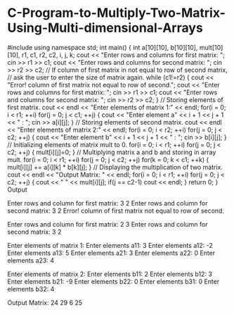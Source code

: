 # C-Program-to-Multiply-Two-Matrix-Using-Multi-dimensional-Arrays
#include <iostream>
using namespace std;
int main()
{
    int a[10][10], b[10][10], mult[10][10], r1, c1, r2, c2, i, j, k;
    cout << "Enter rows and columns for first matrix: ";
    cin >> r1 >> c1;
    cout << "Enter rows and columns for second matrix: ";
    cin >> r2 >> c2;
    // If column of first matrix in not equal to row of second matrix,
    // ask the user to enter the size of matrix again.
    while (c1!=r2)
    {
        cout << "Error! column of first matrix not equal to row of second.";
        cout << "Enter rows and columns for first matrix: ";
        cin >> r1 >> c1;
        cout << "Enter rows and columns for second matrix: ";
        cin >> r2 >> c2;
    }
    // Storing elements of first matrix.
    cout << endl << "Enter elements of matrix 1:" << endl;
    for(i = 0; i < r1; ++i)
        for(j = 0; j < c1; ++j)
        {
            cout << "Enter element a" << i + 1 << j + 1 << " : ";
            cin >> a[i][j];
        }
    // Storing elements of second matrix.
    cout << endl << "Enter elements of matrix 2:" << endl;
    for(i = 0; i < r2; ++i)
        for(j = 0; j < c2; ++j)
        {
            cout << "Enter element b" << i + 1 << j + 1 << " : ";
            cin >> b[i][j];
        }
    // Initializing elements of matrix mult to 0.
    for(i = 0; i < r1; ++i)
        for(j = 0; j < c2; ++j)
        {
            mult[i][j]=0;
        }
    // Multiplying matrix a and b and storing in array mult.
    for(i = 0; i < r1; ++i)
        for(j = 0; j < c2; ++j)
            for(k = 0; k < c1; ++k)
            {
                mult[i][j] += a[i][k] * b[k][j];
            }
    // Displaying the multiplication of two matrix.
    cout << endl << "Output Matrix: " << endl;
    for(i = 0; i < r1; ++i)
    for(j = 0; j < c2; ++j)
    {
        cout << " " << mult[i][j];
        if(j == c2-1)
            cout << endl;
    }
    return 0;
}
Output

Enter rows and column for first matrix: 3
2
Enter rows and column for second matrix: 3
2
Error! column of first matrix not equal to row of second.

Enter rows and column for first matrix: 2
3
Enter rows and column for second matrix: 3
2

Enter elements of matrix 1:
Enter elements a11: 3
Enter elements a12: -2
Enter elements a13: 5
Enter elements a21: 3
Enter elements a22: 0
Enter elements a23: 4

Enter elements of matrix 2:
Enter elements b11: 2
Enter elements b12: 3
Enter elements b21: -9
Enter elements b22: 0
Enter elements b31: 0
Enter elements b32: 4

Output Matrix:
24 29
6  25
